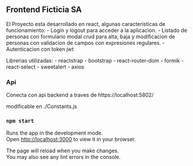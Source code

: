 
## Frontend Ficticia SA

El Proyecto esta desarrollado en react, algunas caracteristicas de funcionamiento:
    - Login y logout para acceder a la aplicacion.
    - Listado de personas con formulario modal crud para alta, baja y modificacion de personas con validacion de campos con expresiones regulares.
    - Autenticacion con token jwt

Librerias utilizadas:
    - reactstrap
    - bootstrap
    - react-router-dom
    - formik
    - react-select
    - sweetalert
    - axios

### Api

Conecta con api backend a traves de https://localhost:5802/

modificable en ./Constants.js

### `npm start`

Runs the app in the development mode.\
Open [http://localhost:3000](http://localhost:3000) to view it in your browser.

The page will reload when you make changes.\
You may also see any lint errors in the console.
